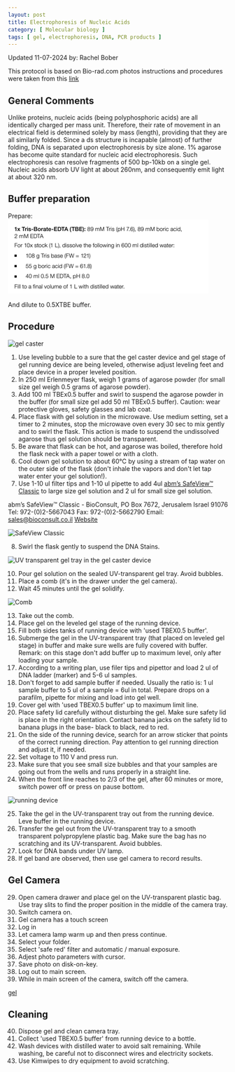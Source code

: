 ```yaml
---
layout: post
title: Electrophoresis of Nucleic Acids
category: [ Molecular biology ]
tags: [ gel, electrophoresis, DNA, PCR products ]
---
```


Updated 11-07-2024 
by: Rachel Bober

This protocol is based on Bio-rad.com photos instructions and procedures were taken from this [link](https://www.bio-rad.com/sites/default/files/2024-07/10016027.pdf) 

## General Comments
Unlike proteins, nucleic acids (being polyphosphoric acids) are all identically charged per mass unit. Therefore, their rate of movement in an electrical field is determined solely by mass (length), providing that they are all similarly folded. Since a ds structure is incapable (almost) of further folding, DNA is separated upon electrophoresis by size alone. 1% agarose has become quite standard for nucleic acid electrophoresis. Such electrophoresis can resolve fragments of 500 bp-10kb on a single gel. Nucleic acids absorb UV light at about 260nm, and consequently emit light at about 320 nm.


## Buffer preparation

Prepare:
![1XTBE](https://github.com/RachelBober/RachelBober_Lab_Notebook/blob/master/images/1XTBE.png?raw=true)

And dilute to 0.5XTBE buffer.

## Procedure

![gel caster]()

 1.	Use leveling bubble to a sure that the gel caster device and gel stage of gel running device are being leveled, otherwise adjust leveling feet and place device in a proper leveled position. 
2.	In 250 ml Erlenmeyer flask, weigh 1 grams of agarose powder (for small size gel weigh 0.5 grams of agarose powder).
3.	Add 100 ml TBEx0.5 buffer and swirl to suspend the agarose powder in the buffer (for small size gel add 50 ml TBEx0.5 buffer).
Caution: wear protective gloves, safety glasses and lab coat. 
4.	Place flask with gel solution in the microwave. Use medium setting, set a timer to 2 minutes, stop the microwave oven every 30 sec to mix gently and to swirl the flask. This action is made to suspend the undissolved agarose thus gel solution should be transparent. 
5.	Be aware that flask can be hot, and agarose was boiled, therefore hold the flask neck with a paper towel or with a cloth. 
6.	Cool down gel solution to about 60°C by using a stream of tap water on the outer side of the flask (don't inhale the vapors and don't let tap water enter your gel solution!).
7.	Use 1-10 ul filter tips and 1-10 ul pipette to add 4ul [abm’s SafeView™ Classic](https://www.abmgood.com/safeview-classic-g108.html) to large size gel solution and 2 ul for small size gel solution.

abm’s SafeView™ Classic - BioConsult, PO Box 7672, Jerusalem Israel 91076 Tel: 972-(0)2-5667043 Fax: 972-(0)2-5662790 Email: sales@bioconsult.co.il [Website](www.bioconsult.co.il) 

![SafeView Classic]()

8.	Swirl the flask gently to suspend the DNA Stains. 

![UV transparent gel tray in the gel caster device]()

10.	Pour gel solution on the sealed UV-transparent gel tray. Avoid bubbles.
11.	Place a comb (it's in the drawer under the gel camera).
12.	Wait 45 minutes until the gel solidify. 

![Comb]()

13.	 Take out the comb.
14.	 Place gel on the leveled gel stage of the running device.
15.	Fill both sides tanks of running device with 'used TBEX0.5 buffer'. 
16.	Submerge the gel in the UV-transparent tray (that placed on leveled gel stage) in buffer and make sure wells are fully covered with buffer.
Remark: on this stage don't add buffer up to maximum level, only after loading your sample.
17.	According to a writing plan, use filer tips and pipettor and load 2 ul of DNA ladder (marker) and 5-6 ul samples.   
18.	Don't forget to add sample buffer if needed. Usually the ratio is: 1 ul sample buffer to 5 ul of a sample = 6ul in total. Prepare drops on a parafilm, pipette for mixing and load into gel well.
19.	Cover gel with 'used TBEX0.5 buffer' up to maximum limit line.
20.	Place safety lid carefully without disturbing the gel. Make sure safety lid is place in the right orientation. Contact banana jacks on the safety lid to banana plugs in the base- black to black, red to red.
21.	On the side of the running device, search for an arrow sticker that points of the correct running direction. Pay attention to gel running direction and adjust it, if needed. 
22.	Set voltage to 110 V and press run.
23.	Make sure that you see small size bubbles and that your samples are going out from the wells and runs properly in a straight line.
24.	When the front line reaches to 2/3 of the gel, after 60 minutes or more, switch power off or press on pause bottom.

![running device]()

25.	Take the gel in the UV-transparent tray out from the running device. Leve buffer in the running device.
26.	Transfer the gel out from the UV-transparent tray to a smooth transparent polypropylene plastic bag. Make sure the bag has no scratching and its UV-transparent. Avoid bubbles.
27.	 Look for DNA bands under UV lamp.
28.	If gel band are observed, then use gel camera to record results.

## Gel Camera

29.	Open camera drawer and place gel on the UV-transparent plastic bag. Use tray slits to find the proper position in the middle of the camera tray. 
30.	 Switch camera on.
31.	Gel camera has a touch screen
32.	Log in
33.	Let camera lamp warm up and then press continue.
34.	Select your folder.
35.	Select 'safe red' filter and automatic / manual exposure.
36.	Adjest photo parameters with cursor.
37.	Save photo on disk-on-key.
38.	Log out to main screen.
39.	While in main screen of the camera, switch off the camera.

[gel](image.jpg)

## Cleaning

40.	Dispose gel and clean camera tray.
41.	Collect 'used TBEX0.5 buffer' from running device to a bottle.
42.	Wash devices with distilled water to avoid salt remaining. While washing, be careful not to disconnect wires and electricity sockets.
43.	Use Kimwipes to dry equipment to avoid scratching.


